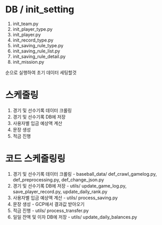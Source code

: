 # DB / init_setting
1. init_team.py
2. init_player_type.py
3. init_player.py
4. init_record_type.py
5. init_saving_rule_type.py
6. init_saving_rule_list.py
7. init_saving_rule_detail.py
8. init_mission.py

순으로 실행하여 초기 데이터 세팅할것


# 스케줄링
1. 경기 및 선수기록 데이터 크롤링
2. 경기 및 선수기록 DB에 저장
3. 사용자별 입금 예상액 계산
4. 문장 생성
5. 적금 진행

# 코드 스케줄링링
1. 경기 및 선수기록 데이터 크롤링 - baseball_data/ def_crawl_gamelog.py, def_preprocessing.py, def_change_json.py
2. 경기 및 선수기록 DB에 저장 - utils/ update_game_log.py, save_player_record.py, update_daily_rank.py
3. 사용자별 입금 예상액 계산 - utils/ process_saving.py
4. 문장 생성 - GCP에서 결과값 받아오기
5. 적금 진행 - utils/ process_transfer.py
6. 일일 잔액 및 이자 DB에 저장 - utils/ update_daily_balances.py